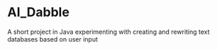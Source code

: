 # AI_Dabble
A short project in Java experimenting with creating and rewriting text databases based on user input
